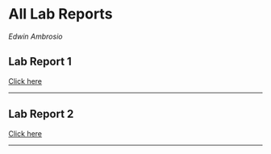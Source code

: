 # All Lab Reports
*Edwin Ambrosio*


## Lab Report 1

[Click here](https://eambrosio27.github.io/cse15l-lab-reports/LabReport1.html)

***

## Lab Report 2

[Click here](https://eambrosio27.github.io/markdown-parser/LR2.html)

***
